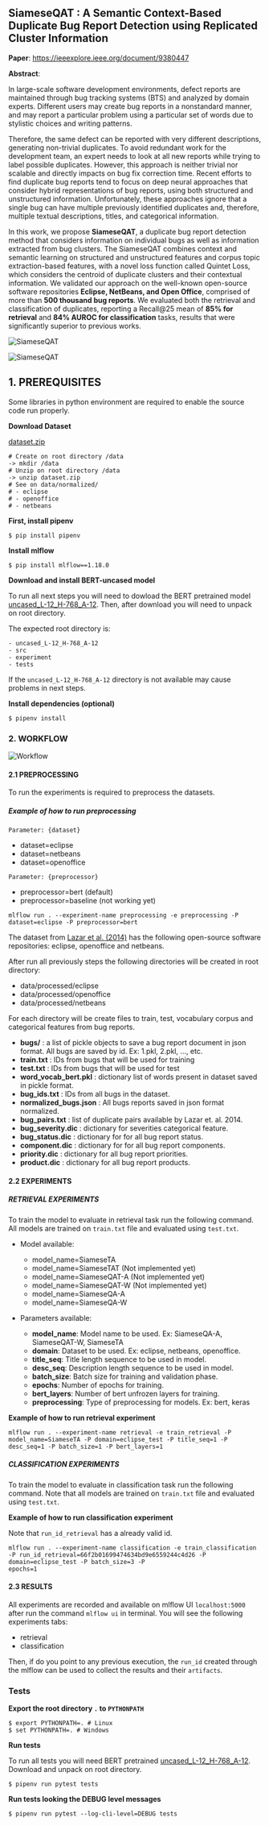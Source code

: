 ## SiameseQAT : A Semantic Context-Based Duplicate Bug Report Detection using Replicated Cluster Information

**Paper**: https://ieeexplore.ieee.org/document/9380447

**Abstract**:

In large-scale software development environments, defect reports are maintained through bug tracking systems (BTS) and analyzed by domain experts. Different users may create bug reports in a nonstandard manner, and may report a particular problem using a particular set of words due to stylistic choices
and writing patterns. 

Therefore, the same defect can be reported with very different descriptions, generating non-trivial duplicates. To avoid redundant work for the development team, an expert needs to look at all new reports while trying to label possible duplicates. However, this approach is neither trivial nor scalable and directly impacts on bug fix correction time. Recent efforts to find duplicate bug reports tend to focus on deep neural approaches that consider hybrid representations of bug reports, using both structured and unstructured information. Unfortunately, these approaches ignore that a single bug can have multiple previously identified
duplicates and, therefore, multiple textual descriptions, titles, and categorical information. 

In this work, we propose **SiameseQAT**, a duplicate bug report detection method that considers information on individual bugs as well as information extracted from bug clusters. The SiameseQAT combines context and semantic learning on structured and unstructured features and corpus topic extraction-based features, with a novel loss function called Quintet Loss, which considers the centroid of duplicate clusters and their contextual information. We validated our approach on the well-known open-source software repositories **Eclipse, NetBeans, and Open Office**, comprised of more than **500 thousand bug reports**. We evaluated both the
retrieval and classification of duplicates, reporting a Recall@25 mean of **85% for retrieval** and **84% AUROC for classification** tasks, results that were significantly superior to previous works.

![SiameseQAT](https://ieeexplore.ieee.org/mediastore_new/IEEE/content/media/6287639/9312710/9380447/rocha4-3066283-small.gif)

![SiameseQAT](https://ieeexplore.ieee.org/mediastore_new/IEEE/content/media/6287639/9312710/9380447/rocha5-3066283-small.gif)


## 1. PREREQUISITES

Some libraries in python environment are required to enable the source code run properly.

**Download Dataset**

[dataset.zip](https://drive.google.com/file/d/1reRGkmSItk0MJyiefbIjEAEfujAg7JDk/view?usp=sharing)

```
# Create on root directory /data
-> mkdir /data
# Unzip on root directory /data
-> unzip dataset.zip
# See on data/normalized/
# - eclipse
# - openoffice
# - netbeans
```

**First, install pipenv**

```
$ pip install pipenv
```

**Install mlflow**

```
$ pip install mlflow==1.18.0
```

**Download and install BERT-uncased model**

To run all next steps you will need to dowload the BERT pretrained model [uncased_L-12_H-768_A-12](https://github.com/google-research/bert/blob/master/README.md). Then, after download you will need to unpack on root directory.

The expected root directory is:

```
- uncased_L-12_H-768_A-12
- src
- experiment
- tests
```

If the ```uncased_L-12_H-768_A-12``` directory is not available may cause problems in next steps.

**Install dependencies (optional)**

```
$ pipenv install
```

### 2. WORKFLOW

![Workflow](https://github.com/thiagomarquesrocha/siameseQAT/blob/develop/images/workflow.jpg)

#### 2.1 PREPROCESSING

To run the experiments is required to preprocess the datasets.

##### Example of how to run preprocessing

```Parameter: {dataset}```

- dataset=eclipse
- dataset=netbeans
- dataset=openoffice

```Parameter: {preprocessor}```

- preprocessor=bert (default)
- preprocessor=baseline (not working yet)

```
mlflow run . --experiment-name preprocessing -e preprocessing -P dataset=eclipse -P preprocessor=bert
```

The dataset from [Lazar et al. (2014)](http://alazar.people.ysu.edu/msr14data/) has the following open-source software repositories: eclipse, openoffice and netbeans. 

After run all previously steps the following directories will be created in root directory:

- data/processed/eclipse
- data/processed/openoffice
- data/processed/netbeans

For each directory will be create files to train, test, vocabulary corpus and categorical features from bug reports.

- **bugs/** : a list of pickle objects to save a bug report document in json format. All bugs are saved by id. Ex: 1.pkl, 2.pkl, ..., etc.
- **train.txt** : IDs from bugs that will be used for training
- **test.txt** : IDs from bugs that will be used for test
- **word_vocab_bert.pkl** : dictionary list of words present in dataset saved in pickle format.
- **bug_ids.txt** : IDs from all bugs in the dataset.
- **normalized_bugs.json** : All bugs reports saved in json format normalized.
- **bug_pairs.txt** : list of duplicate pairs available by Lazar et. al. 2014.
- **bug_severity.dic** : dictionary for severities categorical feature.
- **bug_status.dic** : dictionary for for all bug report status.
- **component.dic** : dictionary for for all bug report components.
- **priority.dic** : dictionary for all bug report priorities.
- **product.dic** : dictionary for all bug report products.


#### 2.2 EXPERIMENTS

##### RETRIEVAL EXPERIMENTS ##

To train the model to evaluate in retrieval task run the following command. All models are trained on ```train.txt``` file and evaluated using ```test.txt```.

- Model available:
    - model_name=SiameseTA
    - model_name=SiameseTAT (Not implemented yet)
    - model_name=SiameseQAT-A (Not implemented yet)
    - model_name=SiameseQAT-W (Not implemented yet)
    - model_name=SiameseQA-A
    - model_name=SiameseQA-W

- Parameters available:
    - **model_name**: Model name to be used. Ex: SiameseQA-A, SiameseQAT-W, SiameseTA
    - **domain**: Dataset to be used. Ex: eclipse, netbeans, openoffice.
    - **title_seq**: Title length sequence to be used in model.
    - **desc_seq**: Description length sequence to be used in model.
    - **batch_size**: Batch size for training and validation phase.
    - **epochs**: Number of epochs for training.
    - **bert_layers**: Number of bert unfrozen layers for training.
    - **preprocessing**: Type of preprocessing for models. Ex: bert, keras

**Example of how to run retrieval experiment**


```
mlflow run . --experiment-name retrieval -e train_retrieval -P model_name=SiameseTA -P domain=eclipse_test -P title_seq=1 -P desc_seq=1 -P batch_size=1 -P bert_layers=1
```

##### CLASSIFICATION EXPERIMENTS

To train the model to evaluate in classification task run the following command. Note that all models are trained
on ```train.txt``` file and evaluated using  ```test.txt```.

**Example of how to run classification experiment**

Note that ```run_id_retrieval``` has a already valid id.

```
mlflow run . --experiment-name classification -e train_classification -P run_id_retrieval=66f2b01699474634bd9e6559244c4d26 -P domain=eclipse_test -P batch_size=3 -P
epochs=1
```

#### 2.3 RESULTS

All experiments are recorded and available on mlflow UI ```localhost:5000``` after run the command ```mlflow ui``` in terminal. You will see the following experiments tabs:

- retrieval
- classification

Then, if do you point to any previous execution, the ```run_id``` created through the mlflow can be used to collect the results and their ```artifacts```.


### Tests

**Export the root directory ```.``` to ```PYTHONPATH```**

```
$ export PYTHONPATH=. # Linux
$ set PYTHONPATH=. # Windows
```

**Run tests**

To run all tests you will need BERT pretrained [uncased_L-12_H-768_A-12](https://github.com/google-research/bert/blob/master/README.md). Download and unpack on root directory.

```
$ pipenv run pytest tests
```

**Run tests looking the DEBUG level messages**

```
$ pipenv run pytest --log-cli-level=DEBUG tests
```
